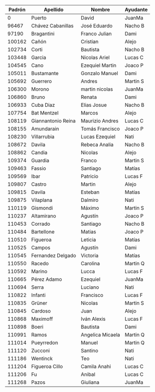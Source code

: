 | Padrón   | Apellido           | Nombre                | Ayudante   |
|----------|--------------------|-----------------------|------------|
| 0        | Puerto             | David                 | JuanMa     |
| 96467    | Chávez Cabanillas  | José Eduardo          | Nacho B    |
| 97190    | Bragantini         | Franco Julian         | Dami       |
| 100162   | Cañón              | Cristian              | Alejo      |
| 102734   | Corti              | Bautista              | Nacho B    |
| 103448   | Garcia             | Nicolas Ariel         | Lucas C    |
| 104545   | Cano               | Ezequiel Martin       | Joaco P    |
| 105011   | Bustamante         | Gonzalo Manuel        | Dami       |
| 105692   | Guerrero           | Andres                | Martin S   |
| 106300   | Morono             | martin nicolas        | JuanMa     |
| 106860   | Bruno              | Renata                | Dami       |
| 106933   | Cuba Diaz          | Elias Josue           | Nacho B    |
| 107754   | Bat Mentzel        | Marcos                | Alejo      |
| 108119   | Giannantonio Reina | Maurizio Andres       | Lucas C    |
| 108155   | Amundarain         | Tomás Francisco       | Joaco P    |
| 108230   | Villarrubia        | Lucas Ezequiel        | Nati       |
| 108672   | Davila             | Rebeca Analia         | Nacho B    |
| 108862   | Candia             | Nicolas               | Alejo      |
| 109374   | Guardia            | Franco                | Martin S   |
| 109463   | Fassio             | Santiago              | Matías     |
| 109569   | Ibar               | Patricio              | Lucas F    |
| 109807   | Castro             | Martin                | Alejo      |
| 109815   | Davila             | Esteban               | Matías     |
| 109875   | Vilaplana          | Dalmiro               | Nati       |
| 110119   | Gismondi           | Máximo                | Martin S   |
| 110237   | Altamirano         | Agustín               | Joaco P    |
| 110453   | Corrado            | Santiago              | Nacho B    |
| 110484   | Bartellone         | Matias                | Joaco P    |
| 110510   | Figueroa           | Leticia               | Matías     |
| 110525   | Campos             | Agustín               | Dami       |
| 110545   | Fernandez Delgado  | Victoria              | Matías     |
| 110550   | Racedo             | Carolina              | Martin Q   |
| 110592   | Marino             | Lucca                 | Lucas F    |
| 110665   | Pérez Adamo        | Ezequiel              | JuanMa     |
| 110694   | Serra              | Luciano               | Nati       |
| 110822   | Infanti            | Francisco             | Lucas F    |
| 110835   | Grüner             | Nicolas               | Martin S   |
| 110845   | Cardoso            | Juan                  | Alejo      |
| 110868   | Maximoff           | Iván Alexis           | Lucas F    |
| 110898   | Boeri              | Bautista              | Dami       |
| 110991   | Ramos              | Angelica Micaela      | Martin Q   |
| 111014   | Pueyrredon         | Manuel                | Martin Q   |
| 111120   | Zucconi            | Santino               | Nati       |
| 111186   | Wentinck           | Teo                   | Nati       |
| 111204   | Figueroa Cillo     | Camila Anahi          | Lucas C    |
| 111206   | Fu                 | Anibal                | Lucas C    |
| 111268   | Pazos              | Giuliana              | JuanMa     |